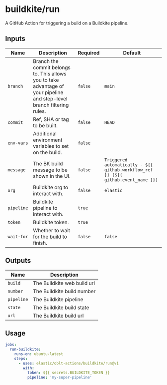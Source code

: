 # <!--name-->buildkite/run<!--/name-->

<!--description-->
A GitHub Action for triggering a build on a Buildkite pipeline.
<!--/description-->

## Inputs

<!--inputs-->
| Name       | Description                                                                                                             | Required | Default                                                                           |
|------------|-------------------------------------------------------------------------------------------------------------------------|----------|-----------------------------------------------------------------------------------|
| `branch`   | Branch the commit belongs to. This allows you to take advantage of your pipeline and step-level branch filtering rules. | `false`  | `main`                                                                            |
| `commit`   | Ref, SHA or tag to be built.                                                                                            | `false`  | `HEAD`                                                                            |
| `env-vars` | Additional environment variables to set on the build.                                                                   | `false`  | ` `                                                                               |
| `message`  | The BK build message to be shown in the UI.                                                                             | `false`  | `Triggered automatically - ${{ github.workflow_ref }} (${{ github.event_name }})` |
| `org`      | Buildkite org to interact with.                                                                                         | `false`  | `elastic`                                                                         |
| `pipeline` | Buildkite pipeline to interact with.                                                                                    | `true`   | ` `                                                                               |
| `token`    | Buildkite token.                                                                                                        | `true`   | ` `                                                                               |
| `wait-for` | Whether to wait for the build to finish.                                                                                | `false`  | `false`                                                                           |
<!--/inputs-->

## Outputs

<!--outputs-->
| Name       | Description                 |
|------------|-----------------------------|
| `build`    | The Buildkite web build url |
| `number`   | The Buildkite build number  |
| `pipeline` | The Buildkite pipeline      |
| `state`    | The Buildkite build state   |
| `url`      | The Buildkite build url     |
<!--/outputs-->

## Usage
<!--usage action="elastic/oblt-actions/buildkite/run" version="env:VERSION"-->
```yaml
jobs:
  run-buildkite:
    runs-on: ubuntu-latest
    steps:
      - uses: elastic/oblt-actions/buildkite/run@v1
        with:
          token: ${{ secrets.BUILDKITE_TOKEN }}
          pipeline: 'my-super-pipeline'
```
<!--/usage-->

